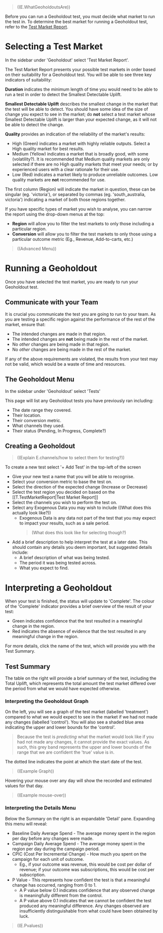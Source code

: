 >((E.WhatGeoholdoutsAre))

Before you can run a Geoholdout test, you must decide what market to run the test in. To determine the best market for running a Geoholdout test, refer to the [Test Market Report](https://bimodal.io/geoholdout/marketReport).

# Selecting a Test Market

In the sidebar under 'Geoholdout' select 'Test Market Report'. 

The Test Market Report presents your possible test markets in order based on their suitability for a Geoholdout test. You will be able to see three key indicators of suitability:

**Duration** indicates the minimum length of time you would need to be able to run a test in order to detect the Smallest Detectable Uplift.

**Smallest Detectable Uplift** describes the smallest change in the market that the test will be able to detect. You should have some idea of the size of change you expect to see in the market; do **not** select a test market whose Smallest Detectable Uplift is larger than your expected change, as it will not be able to detect the change.

**Quality** provides an indication of the reliability of the market's results:
- High (Green) indicates a market with highly reliable outputs. Select a High quality market for best results. 
- Medium (Yellow) indicates a market that is broadly good, with some (volatility?). It is recommended that Medium quality markets are only selected if there are no High quality markets that meet your needs; or by experienced users with a clear rationale for their use.
- Low (Red) indicates a market likely to produce *un*reliable outcomes. Low quality markets are **not** recommended for use.

The first column (Region) will indicate the market in question, these can be singular (eg. 'victoria'), or separated by commas (eg. 'south_australia, victoria') indicating a market of both those regions together.

If you have specific types of market you wish to analyse, you can narrow the report using the drop-down menus at the top:
- **Region** will allow you to filter the test markets to only those including a particular region.
- **Conversion** will allow you to filter the test markets to only those using a particular outcome metric (Eg., Revenue, Add-to-carts, etc.)

>((Advanced Menu))

# Running a Geoholdout

Once you have selected the test market, you are ready to run your Geoholdout test.

## Communicate with your Team

It is crucial you communicate the test you are going to run to your team. As you are testing a specific region against the performance of the rest of the market, ensure that:
- The intended changes are made in that region.
- The intended changes are **not** being made in the rest of the market.
- No *other* changes are being made in that region.
- No *other* changes are being made in the rest of the market.

If any of the above requirements are violated, the results from your test may not be valid, which would be a waste of time and resources.

## The Geoholdout Menu

In the sidebar under 'Geoholdout' select 'Tests'

This page will list any Geoholdout tests you have previously ran including:
- The date range they covered.
- Their location.
- Their conversion metric.
- What channels they used.
- Their status (Pending, In Progress, Complete?)

## Creating a Geoholdout

>((Explain E.channels/how to select them for testing?))

To create a new test select '+ Add Test' in the top-left of the screen
- Give your new test a name that you will be able to recognise.
- Select your conversion metric to base the test on.
- Select the direction of the expected change (Increase or Decrease)
- Select the test region you decided on based on the [[T.TestMarketReport|Test Market Report]]
- Select the channels you wish to perform the test on.
- Select any Exogenous Data you may wish to include ((What does this actually look like?))
	- Exogenous Data is any data not part of the test that you may expect to impact your results, such as a sale period.
	  > (What does this look like for selecting though?)
- Add a brief description to help interpret the test at a later date. This should contain any details you deem important, but suggested details include:
	- A brief description of what was being tested.
	- The period it was being tested across.
	- What you expect to find.

# Interpreting a Geoholdout

When your test is finished, the status will update to 'Complete'. The colour of the 'Complete' indicator provides a brief overview of the result of your test:
- Green indicates confidence that the test resulted in a meaningful change in the region.
- Red indicates the absence of evidence that the test resulted in any meaningful change in the region.

For more details, click the name of the test, which will provide you with the Test Summary.

## Test Summary

The table on the right will provide a brief summary of the test, including the Total Uplift, which represents the total amount the test market differed over the period from what we would have expected otherwise.
### Interpreting the Geoholdout Graph

On the left, you will see a graph of the test market (labelled 'treatment') compared to what we would expect to see in the market if we had not made any changes (labelled 'control').
You will also see a shaded blue area indicating the upper and lower bounds for the 'control'.
>Because the test is *predicting* what the market would look like if you had not made any changes, it cannot provide the exact values. As such, this grey band represents the upper and lower bounds of the range that we are confident the 'true' value is in.

The dotted line indicates the point at which the start date of the test.
>((Example Graph))

Hovering your mouse over any day will show the recorded and estimated values for that day.
>((Example mouse-over))

### Interpreting the Details Menu

Below the Summary on the right is an expandable 'Detail' pane. Expanding this menu will reveal:
- Baseline Daily Average Spend - The average money spent in the region per day before any changes were made.
- Campaign Daily Average Spend - The average money spent in the region per day during the campaign period.
- CPIC (Cost Per Incremental Change) - How much you spent on the campaign for each unit of outcome.
	- Eg., if your outcome was revenue, this would be cost per dollar of revenue; if your outcome was subscriptions, this would be cost per subscription.
- P Value - This represents how confident the test is that a meaningful change has occurred, ranging from 0 to 1.
	- A P value below 0.1 indicates confidence that any observed change is meaningfully different from the control.
	- A P value above 0.1 indicates that we cannot be confident the test produced any meaningful difference. Any changes observed are insufficiently distinguishable from what could have been obtained by luck.
>((E.Pvalues))




